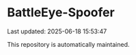# BattleEye-Spoofer

Last updated: 2025-06-18 15:53:47

This repository is automatically maintained.
